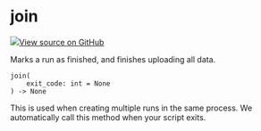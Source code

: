 # join



[![](https://www.tensorflow.org/images/GitHub-Mark-32px.png)View source on GitHub](https://www.github.com/wandb/client/tree/3a0def97afe1def2b1a59786b4f0bbcac3f5dc4c/wandb/sdk/wandb_run.py#L2362-L2370)




Marks a run as finished, and finishes uploading all data.

<pre><code>join(
    exit_code: int = None
) -> None</code></pre>




This is used when creating multiple runs in the same process.
We automatically call this method when your script exits.